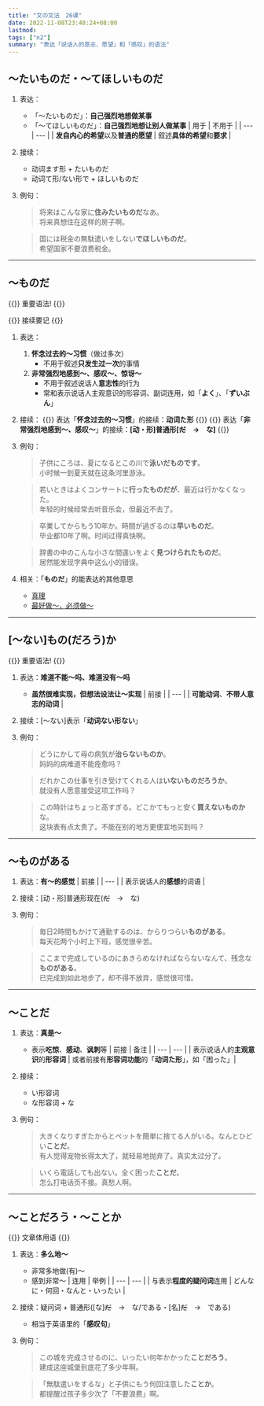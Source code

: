 ```yaml
---
title: "文の文法　26课"
date: 2022-11-08T23:48:24+08:00
lastmod: 
tags: ["n2"]
summary: "表达「说话人的意志、愿望」和「感叹」的语法"
---
```


## 〜たいものだ・〜てほしいものだ
1. 表达：
    - 「〜たいものだ」：**自己强烈地想做某事**
    - 「〜てほしいものだ」：**自己强烈地想让别人做某事**
    | 用于 | 不用于 |
    | --- | --- |
    | **发自内心的希望**以及**普通的愿望** | 叙述**具体的希望**和**要求** |

2. 接续：
    - 动词ます形 + たいものだ
    - 动词て形/ない形で + ほしいものだ
3. 例句：
    > 将来はこんな家に**住みたいものだ**なあ。  
    将来真想住在这样的房子啊。

    > 国には税金の無駄遣いをしない**でほしいものだ**。  
    希望国家不要浪费税金。

---
## 〜ものだ

{{<badge>}}
重要语法!
{{</badge>}}

{{<alert>}}
接续要记
{{</alert>}}

1. 表达：
    1. **怀念过去的〜习惯**（做过多次）
        - 不用于叙述**只发生过一次**的事情
    2. **非常强烈地感到〜、感叹〜、惊讶〜**
        - 不用于叙述说话人**意志性**的行为
        - 常和表示说话人主观意识的形容词、副词连用，如「**よく**」、「**ずいぶん**」
2. 接续：
{{<alert>}}
表达「**怀念过去的〜习惯**」的接续：**动词た形**
{{</alert>}}
    {{<alert>}}
表达「**非常强烈地感到〜、感叹〜**」的接续：**[动・形]普通形[~~だ~~　→　な]**
{{</alert>}}

3. 例句：
    > 子供にころは、夏になるとこの川で**泳いだものです**。  
    小时候一到夏天就在这条河里游泳。

    > 若いときはよくコンサートに**行ったものだが**、最近は行かなくなった。  
    年轻的时候经常去听音乐会，但最近不去了。

    > 卒業してからもう10年か。時間が過ぎるのは**早いものだ**。  
    毕业都10年了啊。时间过得真快啊。

    > 辞書の中のこんな小さな間違いをよく**見つけられたものだ**。  
    居然能发现字典中这么小的错误。

4. 相关：「**ものだ**」的能表达的其他意思
    - [真理](/n2/23/#ものだ)
    - [最好做〜，必须做〜](/n2/24/#ものだ--ものではない)

---
## [〜ない]もの(だろう)か

{{<badge>}}
重要语法!
{{</badge>}}

1. 表达：**难道不能〜吗、难道没有〜吗**
    - **虽然很难实现，但想法设法让〜实现**
    | 前接 |
    | --- |
    | **可能动词**、**不带人意志的动词** |
2. 接续：[〜ない]表示「**动词ない形ない**」
3. 例句：
    > どうにかして母の病気が**治らないものか**。  
    妈妈的病难道不能痊愈吗？

    > だれかこの仕事を引き受けてくれる人は**いないものだろうか**。  
    就没有人愿意接受这项工作吗？

    > この時計はちょっと高すぎる。どこかてもっと安く**買えないものか**な。  
    这块表有点太贵了。不能在别的地方更便宜地买到吗？

---
## 〜ものがある
1. 表达：**有〜的感觉**
    | 前接 |
    | --- |
    | 表示说话人的**感想**的词语 |
2. 接续：[动・形]普通形现在(~~だ~~　→　な)
3. 例句：
    > 毎日2時間もかけて通勤するのは、からりつらい**ものがある**。  
    每天花两个小时上下班，感觉很辛苦。

    > ここまで完成しているのにあきらめなければならないなんて、残念な**ものがある**。  
    已完成到如此地步了，却不得不放弃，感觉很可惜。

---
## 〜ことだ
1. 表达：**真是〜**
    - 表示**吃惊**、**感动**、**讽刺**等
    | 前接 | 备注 |
    | --- | --- |
    | 表示说话人的**主观意识**的**形容词** | 或者前接有**形容词功能**的「**动词た形**」，如「困った」|
2. 接续：
    - い形容词
    - な形容词 + な
3. 例句：
    > 大きくなりすぎたからとペットを簡単に捨てる人がいる。なんとひどい**ことだ**。  
    有人觉得宠物长得太大了，就轻易地抛弃了。真实太过分了。

    > いくら電話しても出ない。全く困った**ことだ**。  
    怎么打电话页不接。真愁人啊。

---
## 〜ことだろう・〜ことか

{{<badge>}}
文章体用语
{{</badge>}}

1. 表达：**多么地〜**
    - 非常多地做(有)〜
    - 感到非常〜
    | 连用 | 举例 |
    | --- | --- |
    | 与表示**程度的疑问词**连用 | どんなに・何回・なんと・いったい |
2. 接续：疑问词 + 普通形([な]~~だ~~　→　な/である・[名]~~だ~~　→　である)
    - 相当于英语里的「**感叹句**」
3. 例句：
    > この城を完成させるのに、いったい何年かかった**ことだろう**。  
    建成这座城堡到底花了多少年啊。

    > 「無駄遣いをするな」と子供にもう何回注意した**ことか**。  
    都提醒过孩子多少次了「不要浪费」啊。